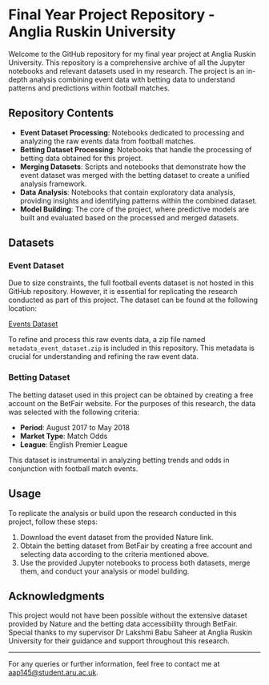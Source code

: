 # Final Year Project Repository - Anglia Ruskin University

Welcome to the GitHub repository for my final year project at Anglia Ruskin University. This repository is a comprehensive archive of all the Jupyter notebooks and relevant datasets used in my research. The project is an in-depth analysis combining event data with betting data to understand patterns and predictions within football matches.

## Repository Contents

- **Event Dataset Processing**: Notebooks dedicated to processing and analyzing the raw events data from football matches.
- **Betting Dataset Processing**: Notebooks that handle the processing of betting data obtained for this project.
- **Merging Datasets**: Scripts and notebooks that demonstrate how the event dataset was merged with the betting dataset to create a unified analysis framework.
- **Data Analysis**: Notebooks that contain exploratory data analysis, providing insights and identifying patterns within the combined dataset.
- **Model Building**: The core of the project, where predictive models are built and evaluated based on the processed and merged datasets.

## Datasets

### Event Dataset

Due to size constraints, the full football events dataset is not hosted in this GitHub repository. However, it is essential for replicating the research conducted as part of this project. The dataset can be found at the following location:

[Events Dataset](https://www.nature.com/articles/s41597-019-0247-7)

To refine and process this raw events data, a zip file named `metadata_event_dataset.zip` is included in this repository. This metadata is crucial for understanding and refining the raw event data.

### Betting Dataset

The betting dataset used in this project can be obtained by creating a free account on the BetFair website. For the purposes of this research, the data was selected with the following criteria:

- **Period**: August 2017 to May 2018
- **Market Type**: Match Odds
- **League**: English Premier League

This dataset is instrumental in analyzing betting trends and odds in conjunction with football match events.

## Usage

To replicate the analysis or build upon the research conducted in this project, follow these steps:

1. Download the event dataset from the provided Nature link.
2. Obtain the betting dataset from BetFair by creating a free account and selecting data according to the criteria mentioned above.
3. Use the provided Jupyter notebooks to process both datasets, merge them, and conduct your analysis or model building.

## Acknowledgments

This project would not have been possible without the extensive dataset provided by Nature and the betting data accessibility through BetFair. Special thanks to my supervisor Dr Lakshmi Babu Saheer at Anglia Ruskin University for their guidance and support throughout this research.

---

For any queries or further information, feel free to contact me at aap145@student.aru.ac.uk.
